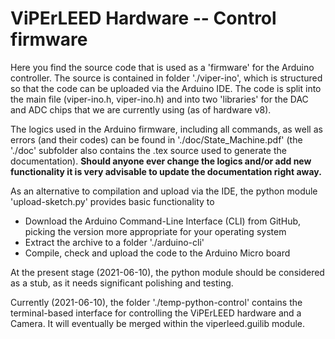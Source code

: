 # ViPErLEED Hardware -- Control firmware

Here you find the source code that is used as a 'firmware' for the Arduino controller. The source is contained in folder './viper-ino', which is structured so that the code can be uploaded via the Arduino IDE.
The code is split into the main file (viper-ino.h, viper-ino.h) and into two 'libraries' for the DAC and ADC chips that we are currently using (as of hardware v8).

The logics used in the Arduino firmware, including all commands, as well as errors (and their codes) can be found in './doc/State_Machine.pdf' (the './doc' subfolder also contains the .tex source used to generate the documentation). **Should anyone ever change the logics and/or add new functionality it is very advisable to update the documentation right away.**

As an alternative to compilation and upload via the IDE, the python module 'upload-sketch.py' provides basic functionality to
 * Download the Arduino Command-Line Interface (CLI) from GitHub, picking the version more appropriate for your operating system
 * Extract the archive to a folder './arduino-cli'
 * Compile, check and upload the code to the Arduino Micro board
 
At the present stage (2021-06-10), the python module should be considered as a stub, as it needs significant polishing and testing.

Currently (2021-06-10), the folder './temp-python-control' contains the terminal-based interface for controlling the ViPErLEED hardware and a Camera. It will eventually be merged within the viperleed.guilib module.
